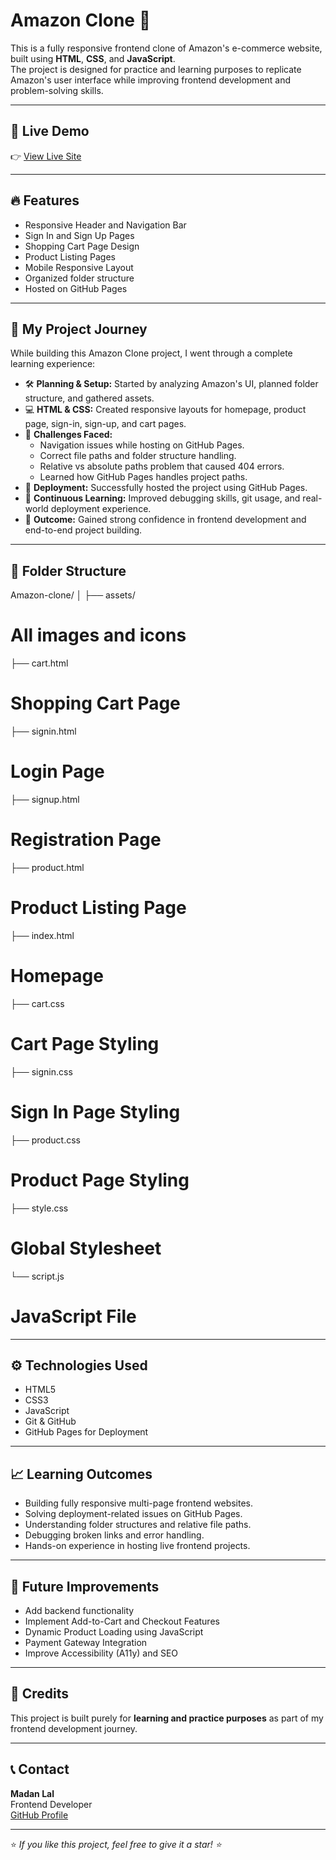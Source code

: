 # Amazon Clone 🛒

This is a fully responsive frontend clone of Amazon's e-commerce website, built using **HTML**, **CSS**, and **JavaScript**.  
The project is designed for practice and learning purposes to replicate Amazon's user interface while improving frontend development and problem-solving skills.

---

## 🚀 Live Demo

👉 [View Live Site](https://madanlal-codes.github.io/Amazon-clone/)

---

## 🔥 Features

- Responsive Header and Navigation Bar
- Sign In and Sign Up Pages
- Shopping Cart Page Design
- Product Listing Pages
- Mobile Responsive Layout
- Organized folder structure
- Hosted on GitHub Pages

---

## 📖 My Project Journey

While building this Amazon Clone project, I went through a complete learning experience:

- 🛠 **Planning & Setup:** Started by analyzing Amazon's UI, planned folder structure, and gathered assets.
- 💻 **HTML & CSS:** Created responsive layouts for homepage, product page, sign-in, sign-up, and cart pages.
- 🎯 **Challenges Faced:**
    - Navigation issues while hosting on GitHub Pages.
    - Correct file paths and folder structure handling.
    - Relative vs absolute paths problem that caused 404 errors.
    - Learned how GitHub Pages handles project paths.
- 🚀 **Deployment:** Successfully hosted the project using GitHub Pages.
- 🔄 **Continuous Learning:** Improved debugging skills, git usage, and real-world deployment experience.
- 🎯 **Outcome:** Gained strong confidence in frontend development and end-to-end project building.

---

## 📂 Folder Structure
Amazon-clone/ │ 
├── assets/
# All images and icons 
├── cart.html
# Shopping Cart Page
├── signin.html
# Login Page
├── signup.html
# Registration Page
├── product.html
# Product Listing Page
├── index.html
# Homepage
├── cart.css
# Cart Page Styling
├── signin.css
# Sign In Page Styling
├── product.css  
# Product Page Styling
├── style.css 
# Global Stylesheet
└── script.js 
# JavaScript File
---

## ⚙️ Technologies Used

- HTML5
- CSS3
- JavaScript
- Git & GitHub
- GitHub Pages for Deployment

---

## 📈 Learning Outcomes

- Building fully responsive multi-page frontend websites.
- Solving deployment-related issues on GitHub Pages.
- Understanding folder structures and relative file paths.
- Debugging broken links and error handling.
- Hands-on experience in hosting live frontend projects.

---

## 📌 Future Improvements

- Add backend functionality
- Implement Add-to-Cart and Checkout Features
- Dynamic Product Loading using JavaScript
- Payment Gateway Integration
- Improve Accessibility (A11y) and SEO

---

## 🙌 Credits

This project is built purely for **learning and practice purposes** as part of my frontend development journey.

---

## 📞 Contact

**Madan Lal**  
Frontend Developer  
[GitHub Profile](https://github.com/madanlal-codes)

---

⭐ _If you like this project, feel free to give it a star! ⭐_
